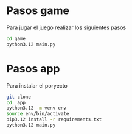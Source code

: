 # Pasos game

Para jugar el juego realizar los siguientes pasos
```sh
cd game
python3.12 main.py
```

# Pasos app

Para instalar el poryecto
```sh
git clone
cd  app
python3.12 -m venv env
source env/bin/activate
pip3.12 install -r requirements.txt
python3.12 main.py
```